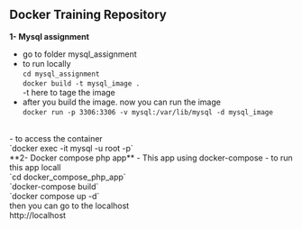 ## Docker Training Repository
**1- Mysql assignment**
- go to folder mysql_assignment
- to run locally
  <br>
`cd mysql_assignment` <br>
`docker build -t mysql_image .` <br>
-t here to tage the image
- after you build the image. now you can run the image <br>
`docker run -p 3306:3306 -v mysql:/var/lib/mysql -d mysql_image`
<br>
- to access the container <br>
`docker exec -it <container_name> mysql -u root -p`
<br>
**2- Docker compose php app**
- This app using docker-compose
- to run this app locall
<br>
`cd docker_compose_php_app`
<br>
`docker-compose build`
<br>
`docker compose up -d`
<br>
then you can go to the localhost
<br>
http://localhost
